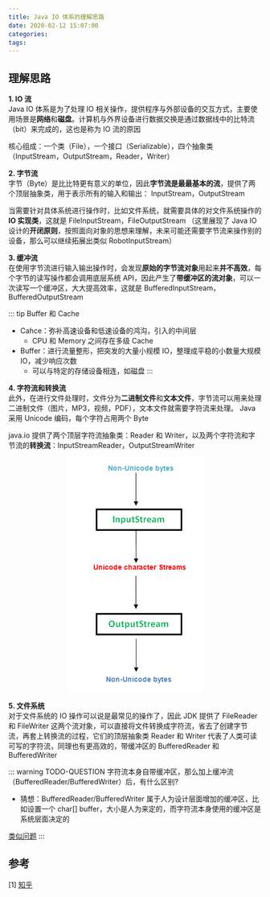 ```yaml
---
title: Java IO 体系的理解思路
date: 2020-02-12 15:07:00
categories: 
tags:
---
```

## 理解思路
**1. IO 流**  
Java IO 体系是为了处理 IO 相关操作，提供程序与外部设备的交互方式，主要使用场景是**网络**和**磁盘**。计算机与外界设备进行数据交换是通过数据线中的比特流（bit）来完成的，这也是称为 IO 流的原因

核心组成：一个类（File），一个接口（Serializable），四个抽象类（InputStream，OutputStream，Reader，Writer）

**2. 字节流**  
字节（Byte）是比比特更有意义的单位，因此**字节流是最最基本的流**，提供了两个顶层抽象类，用于表示所有的输入和输出： InputStream，OutputStream

当需要针对具体系统进行操作时，比如文件系统，就需要具体的对文件系统操作的 **IO 实现类**，这就是 FileInputStream，FileOutputStream （这里展现了 Java IO 设计的**开闭原则**，按照面向对象的思想来理解，未来可能还需要字节流来操作别的设备，那么可以继续拓展出类似 RobotInputStream）

**3. 缓冲流**  
在使用字节流进行输入输出操作时，会发现**原始的字节流对象**用起来**并不高效**，每个字节的读写操作都会调用底层系统 API，因此产生了**带缓冲区的流对象**，可以一次读写一个缓冲区，大大提高效率，这就是 BufferedInputStream，BufferedOutputStream

::: tip Buffer 和 Cache
- Cahce：弥补高速设备和低速设备的鸿沟，引入的中间层
    + CPU 和 Memory 之间存在多级 Cache
- Buffer：进行流量整形，把突发的大量小规模 IO，整理成平稳的小数量大规模 IO，减少响应次数
    + 可以与特定的存储设备相连，如磁盘
:::

**4. 字符流和转换流**  
此外，在进行文件处理时，文件分为**二进制文件**和**文本文件**，字节流可以用来处理二进制文件（图片，MP3，视频，PDF），文本文件就需要字符流来处理。 Java 采用 Unicode 编码，每个字符占用两个 Byte

java.io 提供了两个顶层字符流抽象类：Reader 和 Writer，以及两个字符流和字节流的**转换流**：InputStreamReader，OutputStreamWriter

<div align=center>

![字符流](/img/Java/Input-Output-Stream.png)

</div>

**5. 文件系统**  
对于文件系统的 IO 操作可以说是最常见的操作了，因此 JDK 提供了 FileReader 和 FileWriter 这两个流对象，可以直接将文件转换成字符流，省去了创建字节流，再套上转换流的过程，它们的顶层抽象类 Reader 和 Writer 代表了人类可读可写的字符流，同理也有更高效的，带缓冲区的 BufferedReader 和 BufferedWriter

::: warning TODO-QUESTION
字符流本身自带缓冲区，那么加上缓冲流（BufferedReader/BufferedWriter）后，有什么区别?  
- 猜想：BufferedReader/BufferedWriter 属于人为设计层面增加的缓冲区，比如设置一个 char[] buffer，大小是人为来定的，而字符流本身使用的缓冲区是系统层面决定的

[类似问题](https://bbs.csdn.net/topics/392005437)
::: 

## 参考  
[1] [知乎](https://www.zhihu.com/question/67535292/answer/1248887503)

